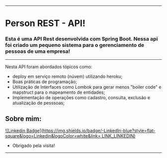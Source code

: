 ----------------------------------------------------------------------------

# Person REST - API!



### Esta é uma API Rest desenvolvida com Spring Boot. Nessa api foi criado um pequeno sistema para o gerenciamento de pessoas de uma empresa!

----------------------------------------------------------------------------------

Nesta API foram abordados tópicos como:

* deploy em serviço remoto (núvem) utilizando heroku;
* Boas práticas de programação;
* Utilização de Interfaces como Lombok para gerar menos "boiler code" e mapstruct para o mapeamento de entidades;
* Implementação de operações como cadastro, consulta, exclusão e atualização de pesssoas;


## Sobre mim:

[![Linkedin Badge](https://img.shields.io/badge/-LinkedIn-blue?style=flat-square&logo=Linkedin&logoColor=white&link= LINK_LINKEDIN)](https://www.linkedin.com/in/marcogrella/)

- Obrigado pela visita!

----------------------------------------------------------------------------------